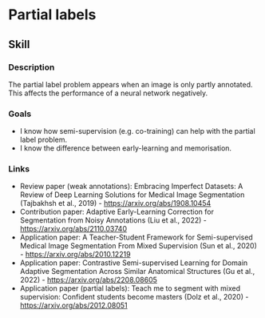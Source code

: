 # Partial labels

## Skill

### Description
The partial label problem appears when an image is only partly annotated. This affects the performance of a neural network negatively.

### Goals
* I know how semi-supervision (e.g. co-training) can help with the partial label problem.
* I know the difference between early-learning and memorisation.

### Links
* Review paper (weak annotations): Embracing Imperfect Datasets: A Review of Deep Learning Solutions for Medical Image Segmentation (Tajbakhsh et al., 2019) - https://arxiv.org/abs/1908.10454
* Contribution paper: Adaptive Early-Learning Correction for Segmentation from Noisy Annotations (Liu et al., 2022) - https://arxiv.org/abs/2110.03740
* Application paper: A Teacher-Student Framework for Semi-supervised Medical Image Segmentation From Mixed Supervision (Sun et al., 2020) - https://arxiv.org/abs/2010.12219
* Application paper: Contrastive Semi-supervised Learning for Domain Adaptive Segmentation Across Similar Anatomical Structures (Gu et al., 2022) - https://arxiv.org/abs/2208.08605
* Application paper (partial labels): Teach me to segment with mixed supervision: Confident students become masters (Dolz et al., 2020) - https://arxiv.org/abs/2012.08051
<!-- * A regularization-driven Mean Teacher model based on semi-supervised learning for medical image segmentation -->
